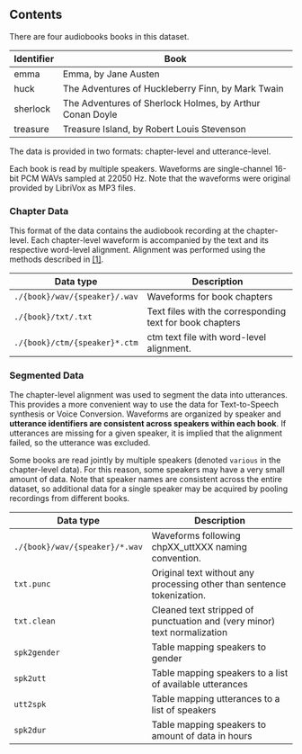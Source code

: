 ## Contents

There are four audiobooks books in this dataset.

| Identifier | Book                                                     |
| ---------- | -------------------------------------------------------- |
| emma       | Emma, by Jane Austen                                     |
| huck       | The Adventures of Huckleberry Finn, by Mark Twain        |
| sherlock   | The Adventures of Sherlock Holmes, by Arthur Conan Doyle |
| treasure   | Treasure Island, by Robert Louis Stevenson               |

The data is provided in two formats: chapter-level and utterance-level.

Each book is read by multiple speakers. Waveforms are single-channel 16-bit PCM WAVs sampled at 22050 Hz. Note that the waveforms were original provided by LibriVox as MP3 files.



### Chapter Data

This format of the data contains the audiobook recording at the chapter-level. Each chapter-level waveform is accompanied by the text and its respective word-level alignment. Alignment was performed using the methods described in [[1]](https://msamribeiro.github.io/parallel-corpus/#references).

| Data type                     | Description                                              |
| ----------------------------- | -------------------------------------------------------- |
| `./{book}/wav/{speaker}/.wav` | Waveforms for book chapters                              |
| `./{book}/txt/.txt`           | Text files with the corresponding text for book chapters |
| `./{book}/ctm/{speaker}*.ctm` | ctm text file with word-level alignment.                 |



### Segmented Data

The chapter-level alignment was used to segment the data into utterances. This provides a more convenient way to use the data for Text-to-Speech synthesis or Voice Conversion. Waveforms are organized by speaker and **utterance identifiers are consistent across speakers within each book**. If utterances are missing for a given speaker, it is implied that the alignment failed, so the utterance was excluded.

Some books are read jointly by multiple speakers (denoted `various` in the chapter-level data). For this reason, some speakers may have a very small amount of data. Note that speaker names are consistent across the entire dataset, so additional data for a single speaker may be acquired by pooling recordings from different books.



| Data type                      | Description                                                  |
| ------------------------------ | ------------------------------------------------------------ |
| `./{book}/wav/{speaker}/*.wav` | Waveforms following chpXX_uttXXX naming convention.          |
| `txt.punc`                     | Original text without any processing other than sentence tokenization. |
| `txt.clean`                    | Cleaned text stripped of punctuation and (very minor) text normalization |
| `spk2gender`                   | Table mapping speakers to gender                             |
| `spk2utt`                      | Table mapping speakers to a list of available utterances     |
| `utt2spk`                      | Table mapping utterances to a list of speakers               |
| `spk2dur`                      | Table mapping speakers to amount of data in hours            |



